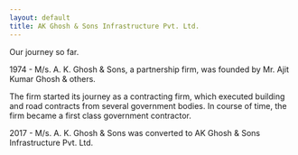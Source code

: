 ```yaml
---
layout: default
title: AK Ghosh & Sons Infrastructure Pvt. Ltd.
---
```


Our journey so far.

1974 - M/s. A. K. Ghosh & Sons, a partnership firm, was founded by Mr. Ajit Kumar Ghosh & others. 

The firm started its journey as a contracting firm, which executed building and road contracts from several government bodies. In course of time, the firm became a first class government contractor.

2017 - M/s. A. K. Ghosh & Sons was converted to AK Ghosh & Sons Infrastructure Pvt. Ltd.
